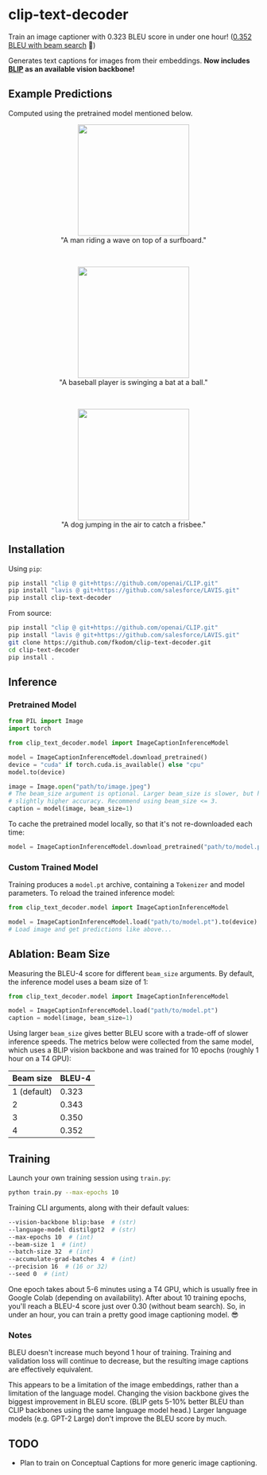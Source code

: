 # clip-text-decoder

Train an image captioner with 0.323 BLEU score in under one hour! ([0.352 BLEU with beam search](#ablation-beam-size) 🙂)

Generates text captions for images from their embeddings. **Now includes [BLIP](https://github.com/salesforce/BLIP) as an available vision backbone!**


## Example Predictions

Computed using the pretrained model mentioned below.

<p align="center">
    <img src="http://farm6.staticflickr.com/5028/5654757697_bcdd8088da_z.jpg" height=224/><br>
    "A man riding a wave on top of a surfboard."
</p>

<br>

<p align="center">
    <img src="http://farm4.staticflickr.com/3202/2697603492_fbb44f6d2d_z.jpg" height=224/><br>
    "A baseball player is swinging a bat at a ball."
</p>

<br>

<p align="center">
    <img src="http://farm3.staticflickr.com/2544/3715539092_f070a36b22_z.jpg" height=224/><br>
    "A dog jumping in the air to catch a frisbee."
</p>


## Installation

Using `pip`:
```bash
pip install "clip @ git+https://github.com/openai/CLIP.git"
pip install "lavis @ git+https://github.com/salesforce/LAVIS.git"
pip install clip-text-decoder
```

From source:
```bash
pip install "clip @ git+https://github.com/openai/CLIP.git"
pip install "lavis @ git+https://github.com/salesforce/LAVIS.git"
git clone https://github.com/fkodom/clip-text-decoder.git
cd clip-text-decoder
pip install .
```

## Inference

### Pretrained Model
```python
from PIL import Image
import torch

from clip_text_decoder.model import ImageCaptionInferenceModel

model = ImageCaptionInferenceModel.download_pretrained()
device = "cuda" if torch.cuda.is_available() else "cpu"
model.to(device)

image = Image.open("path/to/image.jpeg")
# The beam_size argument is optional. Larger beam_size is slower, but has
# slightly higher accuracy. Recommend using beam_size <= 3.
caption = model(image, beam_size=1)
```

To cache the pretrained model locally, so that it's not re-downloaded each time:
```python
model = ImageCaptionInferenceModel.download_pretrained("path/to/model.pt")
```

### Custom Trained Model

Training produces a `model.pt` archive, containing a `Tokenizer` and model parameters.  To reload the trained inference model:
```python
from clip_text_decoder.model import ImageCaptionInferenceModel

model = ImageCaptionInferenceModel.load("path/to/model.pt").to(device)
# Load image and get predictions like above...
```

## Ablation: Beam Size

Measuring the BLEU-4 score for different `beam_size` arguments.  By default, the inference model uses a beam size of 1:

```python
from clip_text_decoder.model import ImageCaptionInferenceModel

model = ImageCaptionInferenceModel.load("path/to/model.pt")
caption = model(image, beam_size=1)
```

Using larger `beam_size` gives better BLEU score with a trade-off of slower inference speeds. The metrics below were collected from the same model, which uses a BLIP vision backbone and was trained for 10 epochs (roughly 1 hour on a T4 GPU):

Beam size   | BLEU-4
------------|-------
1 (default) | 0.323
2           | 0.343
3           | 0.350
4           | 0.352

## Training

Launch your own training session using `train.py`:
```bash
python train.py --max-epochs 10
```

Training CLI arguments, along with their default values:
```bash
--vision-backbone blip:base  # (str)
--language-model distilgpt2  # (str)
--max-epochs 10  # (int)
--beam-size 1  # (int)
--batch-size 32  # (int)
--accumulate-grad-batches 4  # (int)
--precision 16  # (16 or 32)
--seed 0  # (int)
```

One epoch takes about 5-6 minutes using a T4 GPU, which is usually free in Google Colab (depending on availability).  After about 10 training epochs, you'll reach a BLEU-4 score just over 0.30 (without beam search).  So, in under an hour, you can train a pretty good image captioning model. 😎

### Notes

BLEU doesn't increase much beyond 1 hour of training. Training and validation loss will continue to decrease, but the resulting image captions are effectively equivalent. 

This appears to be a limitation of the image embeddings, rather than a limitation of the language model. Changing the vision backbone gives the biggest improvement in BLEU score. (BLIP gets 5-10% better BLEU than CLIP backbones using the same language model head.) Larger language models (e.g. GPT-2 Large) don't improve the BLEU score by much.

## TODO

* Plan to train on Conceptual Captions for more generic image captioning.
